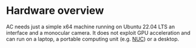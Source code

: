 # Hardware overview

AC needs just a simple x64 machine running on Ubuntu 22.04 LTS an interface and a monocular camera. It does not exploit GPU acceleration and can run on a laptop, a portable computing unit (e.g. [NUC](https://en.wikipedia.org/wiki/Next_Unit_of_Computing)) or a desktop.

